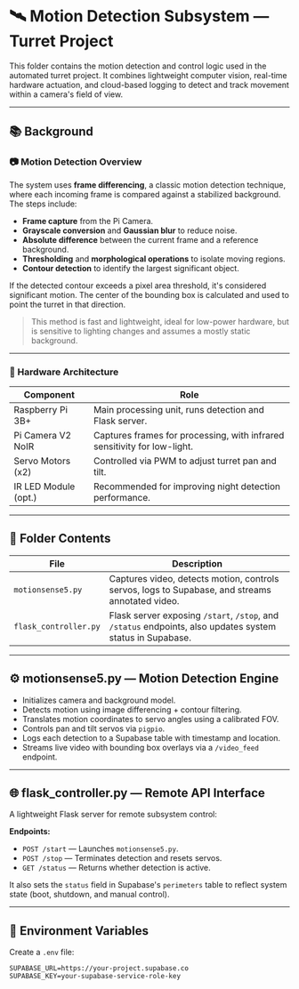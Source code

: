 # 🛰️ Motion Detection Subsystem — Turret Project

This folder contains the motion detection and control logic used in the automated turret project. It combines lightweight computer vision, real-time hardware actuation, and cloud-based logging to detect and track movement within a camera's field of view.

---

## 📚 Background

### 📷 Motion Detection Overview

The system uses **frame differencing**, a classic motion detection technique, where each incoming frame is compared against a stabilized background. The steps include:

- **Frame capture** from the Pi Camera.
- **Grayscale conversion** and **Gaussian blur** to reduce noise.
- **Absolute difference** between the current frame and a reference background.
- **Thresholding** and **morphological operations** to isolate moving regions.
- **Contour detection** to identify the largest significant object.

If the detected contour exceeds a pixel area threshold, it's considered significant motion. The center of the bounding box is calculated and used to point the turret in that direction.

> This method is fast and lightweight, ideal for low-power hardware, but is sensitive to lighting changes and assumes a mostly static background.

---

### 🧰 Hardware Architecture

| Component             | Role                                                                 |
|-----------------------|----------------------------------------------------------------------|
| Raspberry Pi 3B+      | Main processing unit, runs detection and Flask server.               |
| Pi Camera V2 NoIR     | Captures frames for processing, with infrared sensitivity for low-light. |
| Servo Motors (x2)     | Controlled via PWM to adjust turret pan and tilt.                   |
| IR LED Module (opt.)  | Recommended for improving night detection performance.              |

---

## 📁 Folder Contents

| File                | Description                                                                 |
|---------------------|-----------------------------------------------------------------------------|
| `motionsense5.py`   | Captures video, detects motion, controls servos, logs to Supabase, and streams annotated video. |
| `flask_controller.py` | Flask server exposing `/start`, `/stop`, and `/status` endpoints, also updates system status in Supabase. |

---

## ⚙️ motionsense5.py — Motion Detection Engine

- Initializes camera and background model.
- Detects motion using image differencing + contour filtering.
- Translates motion coordinates to servo angles using a calibrated FOV.
- Controls pan and tilt servos via `pigpio`.
- Logs each detection to a Supabase table with timestamp and location.
- Streams live video with bounding box overlays via a `/video_feed` endpoint.

---

## 🌐 flask_controller.py — Remote API Interface

A lightweight Flask server for remote subsystem control:

**Endpoints:**
- `POST /start` — Launches `motionsense5.py`.
- `POST /stop` — Terminates detection and resets servos.
- `GET /status` — Returns whether detection is active.

It also sets the `status` field in Supabase's `perimeters` table to reflect system state (boot, shutdown, and manual control).

---

## 🔐 Environment Variables

Create a `.env` file:

```dotenv
SUPABASE_URL=https://your-project.supabase.co
SUPABASE_KEY=your-supabase-service-role-key
